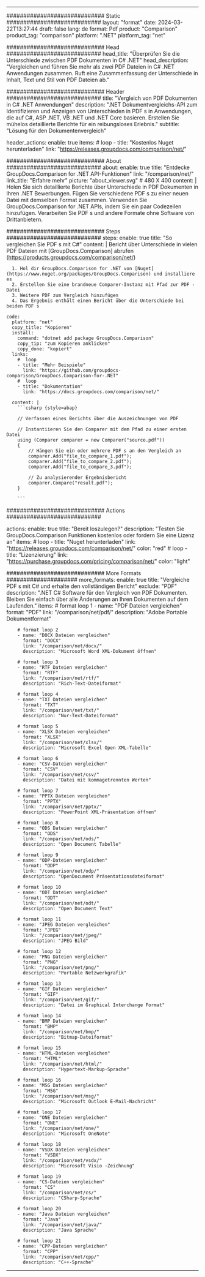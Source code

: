 
---
############################# Static ############################
layout: "format"
date:  2024-03-22T13:27:44
draft: false
lang: de
format: Pdf
product: "Comparison"
product_tag: "comparison"
platform: ".NET"
platform_tag: "net"

############################# Head ############################
head_title: "Überprüfen Sie die Unterschiede zwischen PDF Dokumenten in C# .NET"
head_description: "Vergleichen und führen Sie mehr als zwei PDF Dateien in C# .NET Anwendungen zusammen. Ruft eine Zusammenfassung der Unterschiede in Inhalt, Text und Stil von PDF Dateien ab."

############################# Header ############################
title: "Vergleich von PDF Dokumenten in C# .NET Anwendungen" 
description: ".NET Dokumentvergleichs-API zum Identifizieren und Anzeigen von Unterschieden in PDF s in Anwendungen, die auf C#, ASP .NET, VB .NET und .NET Core basieren. Erstellen Sie mühelos detaillierte Berichte für ein reibungsloses Erlebnis."
subtitle: "Lösung für den Dokumentenvergleich" 

header_actions:
  enable: true
  items:
    #  loop
    - title: "Kostenlos Nuget herunterladen"
      link: "https://releases.groupdocs.com/comparison/net/"
      
############################# About ############################
about:
    enable: true
    title: "Entdecke GroupDocs.Comparison for .NET API-Funktionen"
    link: "/comparison/net/"
    link_title: "Erfahre mehr"
    picture: "about_viewer.svg" # 480 X 400
    content: |
       Holen Sie sich detaillierte Berichte über Unterschiede in PDF Dokumenten in Ihren .NET Bewerbungen. Fügen Sie verschiedene PDF s zu einer neuen Datei mit demselben Format zusammen. Verwenden Sie GroupDocs.Comparison for .NET APIs, indem Sie ein paar Codezeilen hinzufügen. Verarbeiten Sie PDF s und andere Formate ohne Software von Drittanbietern.

############################# Steps ############################
steps:
    enable: true
    title: "So vergleichen Sie PDF s mit C#"
    content: |
      Bericht über Unterschiede in vielen PDF Dateien mit [GroupDocs.Comparison] abrufen (https://products.groupdocs.com/comparison/net/)
      
      1. Hol dir GroupDocs.Comparison for .NET von [Nuget](https://www.nuget.org/packages/GroupDocs.Comparison) und installiere es
      2. Erstellen Sie eine brandneue Comparer-Instanz mit Pfad zur PDF -Datei
      3. Weitere PDF zum Vergleich hinzufügen
      4. Das Ergebnis enthält einen Bericht über die Unterschiede bei beiden PDF s
   
    code:
      platform: "net"
      copy_title: "Kopieren"
      install:
        command: "dotnet add package GroupDocs.Comparison"
        copy_tip: "zum Kopieren anklicken"
        copy_done: "kopiert"
      links:
        #  loop
        - title: "Mehr Beispiele"
          link: "https://github.com/groupdocs-comparison/GroupDocs.Comparison-for-.NET"
        #  loop
        - title: "Dokumentation"
          link: "https://docs.groupdocs.com/comparison/net/"
          
      content: |
        ```csharp {style=abap}

        // Verfassen eines Berichts über die Auszeichnungen von PDF

        // Instantiieren Sie den Comparer mit dem Pfad zu einer ersten Datei
        using (Comparer comparer = new Comparer("source.pdf"))
        {
            // Hängen Sie ein oder mehrere PDF s an den Vergleich an
        	comparer.Add("file_to_compare_1.pdf");
            comparer.Add("file_to_compare_2.pdf");
            comparer.Add("file_to_compare_3.pdf");

            // Zu analysierender Ergebnisbericht
            comparer.Compare("result.pdf"); 
        }
        
        ```            

############################# Actions ############################

actions:
  enable: true
  title: "Bereit loszulegen?"
  description: "Testen Sie GroupDocs.Comparison Funktionen kostenlos oder fordern Sie eine Lizenz an"
  items:
    #  loop
    - title: "Nuget herunterladen"
      link: "https://releases.groupdocs.com/comparison/net/"
      color: "red"
        #  loop
    - title: "Lizenzierung"
      link: "https://purchase.groupdocs.com/pricing/comparison/net/"
      color: "light"


############################# More Formats #####################
more_formats:
    enable: true
    title: "Vergleiche PDF s mit C# und erhalte den vollständigen Bericht"
    exclude: "PDF"
    description: ".NET C# Software für den Vergleich von PDF Dokumenten. Bleiben Sie einfach über alle Änderungen an Ihren Dokumenten auf dem Laufenden."
    items: 
        # format loop 1
        - name: "PDF Dateien vergleichen"
          format: "PDF"
          link: "/comparison/net/pdf/"
          description: "Adobe Portable Dokumentformat"

        # format loop 2
        - name: "DOCX Dateien vergleichen"
          format: "DOCX"
          link: "/comparison/net/docx/"
          description: "Microsoft Word XML-Dokument öffnen"

        # format loop 3
        - name: "RTF Dateien vergleichen"
          format: "RTF"
          link: "/comparison/net/rtf/"
          description: "Rich-Text-Dateiformat"

        # format loop 4
        - name: "TXT Dateien vergleichen"
          format: "TXT"
          link: "/comparison/net/txt/"
          description: "Nur-Text-Dateiformat"

        # format loop 5
        - name: "XLSX Dateien vergleichen"
          format: "XLSX"
          link: "/comparison/net/xlsx/"
          description: "Microsoft Excel Open XML-Tabelle"

        # format loop 6
        - name: "CSV-Dateien vergleichen"
          format: "CSV"
          link: "/comparison/net/csv/"
          description: "Datei mit kommagetrennten Werten"

        # format loop 7
        - name: "PPTX Dateien vergleichen"
          format: "PPTX"
          link: "/comparison/net/pptx/"
          description: "PowerPoint XML-Präsentation öffnen"

        # format loop 8
        - name: "ODS Dateien vergleichen"
          format: "ODS"
          link: "/comparison/net/ods/"
          description: "Open Document Tabelle"

        # format loop 9
        - name: "ODP-Dateien vergleichen"
          format: "ODP"
          link: "/comparison/net/odp/"
          description: "OpenDocument Präsentationsdateiformat"

        # format loop 10
        - name: "ODT Dateien vergleichen"
          format: "ODT"
          link: "/comparison/net/odt/"
          description: "Open Document Text"

        # format loop 11
        - name: "JPEG Dateien vergleichen"
          format: "JPEG"
          link: "/comparison/net/jpeg/"
          description: "JPEG Bild"

        # format loop 12
        - name: "PNG Dateien vergleichen"
          format: "PNG"
          link: "/comparison/net/png/"
          description: "Portable Netzwerkgrafik"

        # format loop 13
        - name: "GIF Dateien vergleichen"
          format: "GIF"
          link: "/comparison/net/gif/"
          description: "Datei im Graphical Interchange Format"

        # format loop 14
        - name: "BMP Dateien vergleichen"
          format: "BMP"
          link: "/comparison/net/bmp/"
          description: "Bitmap-Dateiformat"

        # format loop 15
        - name: "HTML-Dateien vergleichen"
          format: "HTML"
          link: "/comparison/net/html/"
          description: "Hypertext-Markup-Sprache"

        # format loop 16
        - name: "MSG Dateien vergleichen"
          format: "MSG"
          link: "/comparison/net/msg/"
          description: "Microsoft Outlook E-Mail-Nachricht"

        # format loop 17
        - name: "ONE Dateien vergleichen"
          format: "ONE"
          link: "/comparison/net/one/"
          description: "Microsoft OneNote"

        # format loop 18
        - name: "VSDX Dateien vergleichen"
          format: "VSDX"
          link: "/comparison/net/vsdx/"
          description: "Microsoft Visio -Zeichnung"

        # format loop 19
        - name: "CS-Dateien vergleichen"
          format: "CS"
          link: "/comparison/net/cs/"
          description: "CSharp-Sprache"

        # format loop 20
        - name: "Java Dateien vergleichen"
          format: "Java"
          link: "/comparison/net/java/"
          description: "Java Sprache"
          
        # format loop 21
        - name: "CPP-Dateien vergleichen"
          format: "CPP"
          link: "/comparison/net/cpp/"
          description: "C++-Sprache"
---